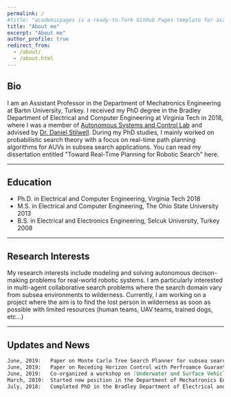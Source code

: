 ```yaml
---
permalink: /
#title: "academicpages is a ready-to-fork GitHub Pages template for academic personal websites"
title: "About me"
excerpt: "About me"
author_profile: true
redirect_from: 
  - /about/
  - /about.html
---
```


## Bio
I am an Assistant Professor in the Department of Mechatronics Engineering at Bartın University, Turkey. I received my PhD degree in the Bradley Department of Electrical and Computer Engineering at Virginia Tech in 2018, where I was a member of [Autonomous Systems and Control Lab](https://www.ascl.ece.vt.edu/index.html) and advised by [Dr. Daniel Stilwell](https://autonomyandrobotics.centers.vt.edu/people/stilwell.html). During my PhD studies, I mainly worked on probabilistic search theory with a focus on real-time path planning algorithms for AUVs in subsea search applications. You can read my dissertation entitled "Toward Real-Time Planning for Robotic Search" here.    

---
## Education
+ Ph.D. in Electrical and Computer Engineering,     Virginia Tech                 2018  
+ M.S.  in Electrical and Computer Engineering,     The Ohio State University     2013
+ B.S.  in Electrical and Electronics Engineering,  Selcuk University, Turkey     2008

---
## Research Interests
My research interests include modeling and solving autonomous decison-making problems for real-world robotic systems. I am particularly interested in multi-agent collaborative search problems where the search domain vary from subsea environments to wilderness. Currently, I am working on a project where the aim is to find the lost person in wilderness as soon as possible with limited resources (human teams, UAV teams, trained dogs, etc...)   

---
## Updates and News
``` markdown
June, 2019:   Paper on Monte Carlo Tree Search Planner for subsea search applications accepted to [IROS 2019](https://www.iros2019.org/)!
June, 2019:   Paper on Receding Horizon Control with Perfroamce Guarantees accepted to [IROS 2019](https://www.iros2019.org/)!
June, 2019:   Co-organized a workshop on [Underwater and Surface Vehicles: Challenges, Opportunities, and Applications](https://www.robotikblogu.org/denizrobotlaricalistayi) with [Dr. Bayram](http://www.halukbayram.net/) at [TORK 2019](https://tork2019.ozyegin.edu.tr/en) in İstanbul, Turkey
March, 2019:  Started new position in the Department of Mechatronics Engineering at [Bartın University](https://w3.bartin.edu.tr/), Turkey
July, 2018:   Completed PhD in the Bradley Department of Electrical and Computer Engineering at Virginia Tech
